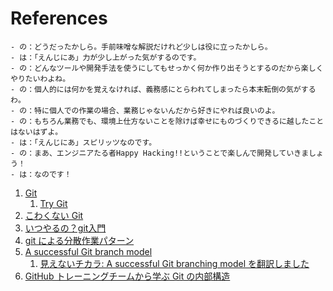 References
======
```
- の：どうだったかしら。手前味噌な解説だけれど少しは役に立ったかしら。
- は：「えんじにあ」力が少し上がった気がするのです。
- の：どんなツールや開発手法を使うにしてもせっかく何か作り出そうとするのだから楽しくやりたいわよね。
- の：個人的には何かを覚えなければ、義務感にとらわれてしまったら本末転倒の気がするわ。
- の：特に個人での作業の場合、業務じゃないんだから好きにやれば良いのよ。
- の：もちろん業務でも、環境上仕方ないことを除けば幸せにものづくりできるに越したことはないはずよ。
- は：「えんじにあ」スピリッツなのです。
- の：まあ、エンジニアたる者Happy Hacking!!ということで楽しんで開発していきましょう！
- は：なのです！
```

1. [Git](http://git-scm.com/)
   1. [Try Git](http://try.github.com/)
1. [こわくない Git](http://www.slideshare.net/kotas/git-15276118)
1. [いつやるの？git入門](http://www.slideshare.net/matsukaz/git-28304397)
1. [git による分散作業パターン](http://labs.gree.jp/blog/2013/12/9773/)
1. [A successful Git branch model](http://nvie.com/posts/a-successful-git-branching-model/)
   1. [見えないチカラ: A successful Git branching model を翻訳しました](http://keijinsonyaban.blogspot.jp/2010/10/successful-git-branching-model.html)
1. [GitHub トレーニングチームから学ぶ Git の内部構造](https://gist.github.com/kuniwak/7482397)

